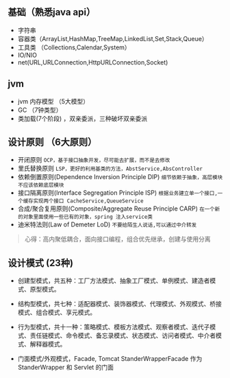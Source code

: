## 基础（熟悉java api）
* 字符串
* 容器类（ArrayList,HashMap,TreeMap,LinkedList,Set,Stack,Queue）
* 工具类 （Collections,Calendar,System）
* IO/NIO
* net(URL,URLConnection,HttpURLConnection,Socket)


## jvm
* jvm 内存模型 （5大模型）
* GC （7钟类型）
* 类加载(7个阶段) ，双亲委派，三种破坏双亲委派



## 设计原则 （6大原则）
* 开闭原则 `OCP，基于接口抽象开发，尽可能去扩展，而不是去修改`
* 里氏替换原则 `LSP，更好的利用基类的方法，AbstService,AbsController`
* 依赖倒置原则(Dependence Inversion Principle DIP) `细节依赖于抽象，高层模块不应该依赖底层模块` 
* 接口隔离原则(Interface Segregation Principle ISP) `根据业务建立单一个接口,一个缓存实现两个接口 CacheService,QueueService`
* 合成/聚合复用原则(Composite/Aggregate Reuse Principle CARP) `在一个新的对象里面使用一些已有的对象，spring 注入service类`
* 迪米特法则(Law of Demeter LoD) `不要给陌生人说话,可以通过中介转发`
> 心得：高内聚低耦合，面向接口编程，组合优先继承，创建与使用分离

## 设计模式 (23种)
* 创建型模式，共五种：工厂方法模式、抽象工厂模式、单例模式、建造者模式、原型模式。
* 结构型模式，共七种：适配器模式、装饰器模式、代理模式、外观模式、桥接模式、组合模式、享元模式。
* 行为型模式，共十一种：策略模式、模板方法模式、观察者模式、迭代子模式、责任链模式、命令模式、备忘录模式、状态模式、访问者模式、中介者模式、解释器模式。


* 门面模式/外观模式，Facade, Tomcat StanderWrapperFacade 作为 StanderWrapper 和 Servlet 的门面


